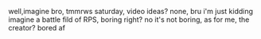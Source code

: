 well,imagine bro, tmmrws saturday, video ideas? none, bru i'm just kidding imagine a battle fild of RPS, boring right? no it's not boring, as for me, the creator? bored af